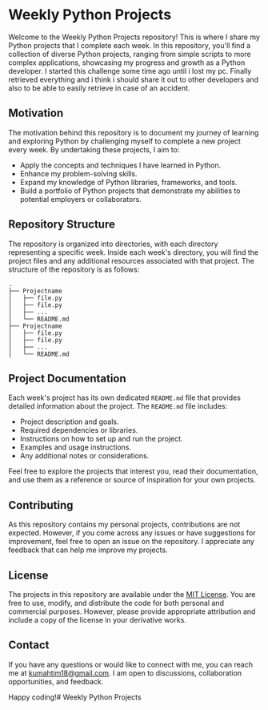 # Weekly Python Projects

Welcome to the Weekly Python Projects repository! This is where I share my Python projects that I complete each week. In this repository, you'll find a collection of diverse Python projects, ranging from simple scripts to more complex applications, showcasing my progress and growth as a Python developer.
I started this challenge some time ago until i lost my pc. Finally retrieved everything and i think i should share it out to other developers and also to be able to easily retrieve in case of an accident.
## Motivation

The motivation behind this repository is to document my journey of learning and exploring Python by challenging myself to complete a new project every week. By undertaking these projects, I aim to:

- Apply the concepts and techniques I have learned in Python.
- Enhance my problem-solving skills.
- Expand my knowledge of Python libraries, frameworks, and tools.
- Build a portfolio of Python projects that demonstrate my abilities to potential employers or collaborators.

## Repository Structure

The repository is organized into directories, with each directory representing a specific week. Inside each week's directory, you will find the project files and any additional resources associated with that project. The structure of the repository is as follows:

```
.
├── Projectname
│   ├── file.py
│   ├── file.py
│   ├── ...
│   └── README.md
├── Projectname
│   ├── file.py
│   ├── file.py
│   ├── ...
│   └── README.md
```

## Project Documentation

Each week's project has its own dedicated `README.md` file that provides detailed information about the project. The `README.md` file includes:

- Project description and goals.
- Required dependencies or libraries.
- Instructions on how to set up and run the project.
- Examples and usage instructions.
- Any additional notes or considerations.

Feel free to explore the projects that interest you, read their documentation, and use them as a reference or source of inspiration for your own projects.

## Contributing

As this repository contains my personal projects, contributions are not expected. However, if you come across any issues or have suggestions for improvement, feel free to open an issue on the repository. I appreciate any feedback that can help me improve my projects.

## License

The projects in this repository are available under the [MIT License](LICENSE). You are free to use, modify, and distribute the code for both personal and commercial purposes. However, please provide appropriate attribution and include a copy of the license in your derivative works.

## Contact

If you have any questions or would like to connect with me, you can reach me at [kumahtim18@gmail.com](mailto:kumahtim18@gmail.com). I am open to discussions, collaboration opportunities, and feedback.

Happy coding!# Weekly Python Projects

